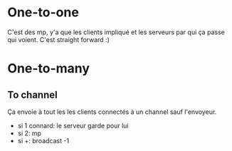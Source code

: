 # One-to-one
C'est des mp, y'a que les clients impliqué et les serveurs par qui ça passe qui voient.
C'est straight forward :)
# One-to-many
## To channel
Ça envoie à tout les les clients connectés à un channel sauf l'envoyeur.
- si 1 connard: le serveur garde pour lui
- si 2: mp
- si +: broadcast -1 
## 